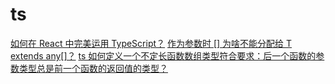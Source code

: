 # ts

[如何在 React 中完美运用 TypeScript？](https://juejin.cn/post/6910863689260204039)
[作为参数时 [] 为啥不能分配给 T extends any[]？](https://www.zhihu.com/question/516718726)
[ts 如何定义一个不定长函数数组类型符合要求：后一个函数的参数类型总是前一个函数的返回值的类型？](https://www.zhihu.com/question/531069859)
